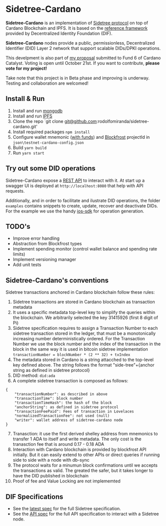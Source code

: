# Sidetree-Cardano

**Sidetree-Cardano** is an implementation of [Sidetree protocol](https://identity.foundation/sidetree/spec/) on top of Cardano Blockchain and IPFS. It is based on the [reference framework](https://github.com/decentralized-identity/sidetree) provided by Decentralized Identity Foundation (DIF).

**Sidetree-Cardano** nodes provide a public, permissionless, Decentralized Identifier (DID) Layer 2 network that support scalable DIDs/DPKI operations.

This develpment is also part of [my proposal](https://cardano.ideascale.com/a/dtd/Interoperability-as-growth-driver/368705-48088) submitted to Fund 6 of Cardano Catalyst. Voting is open until October 21st. If you want to contribute, **please vote for my project!**

Take note that this project is in Beta phase and improving is underway. Testing and collaboration are welcomed!

## Install & Run
1. Install and run [mongodb](https://www.mongodb.com/try/download/community)
2. Install and run [IPFS](https://docs.ipfs.io/install/)
3. Clone the repo `git clone git@github.com:rodolfomiranda/sidetree-cardano.git'
4. Install required packages `npm install`
5. Configure wallet mnemonic ([with funds](https://testnets.cardano.org/en/testnets/cardano/tools/faucet/)) and [Blockfrost](https://blockfrost.io) projectId in `json\testnet-cardano-config.json`
6. Build `yarn build`
7. Run `yarn start`

## Try out some DID operations
Sidetree-Cardano expose a [REST API](https://identity.foundation/sidetree/api/) to interact with it. At start up a swagger UI is deployed at `http://localhost:8080` that help with API requests. 

Additionally, and in order to facilitate and ilustrate DID operations, the folder `examples` contains snippets to create, update, recover and deactivate DIDs. For the example we use the handy [ios-sdk](https://github.com/decentralized-identity/ion-sdk) for operation generation.

## TODO's
* Improve error handling
* Abstraction from Blockfrost types
* Implement spending monitor (control wallet balance and spending rate limits)
* Implement versioning manager
* Add unit tests

## Sidetree-Cardano's conventions
Sidetree transactions anchored in Cardano blockchain follow these rules:
1. Sidetree transactions are stored in Cardano blockchain as transaction metadata
2. It uses a specific metadata top-level key to simplify the queries within the blockchain. We arbitrarily selected the key 31415926 (first 8 digit of Pi)
3. Sidetree specification requires to assign a Transaction Number to each sidetree transaction stored in the ledger, that must be a monotonically increasing number deterministically ordered. For the Transaction Number we use the block number and the index of the transaction in the block in the same way it is used in bitcoin sidetree implementation `transactionNumber = blockNumber * (2 ** 32) + txIndex`
4. The metadata stored in Cardano is a string attacched to the top-level key defined above. The string follows the format "side-tree"+{anchor string as defined in sidetree protocol}
5. DID method: `did:ada`
6. A complete sidetree transaction is composed as follows:
```
{
    "transactionNumber": as described in above
    "transactionTime": block number
    "transactionTimeHash": the hash of the block
    "anchorString": as defined in sidetree protocol
    "transactionFeePaid": Fees of transaction in Lovelaces
    "normalizedTransactionFee": not used (null)
    "writer": wallet address of sidetree-cardano node
}
```
7. Tranasction: it use the first derived shelley address from mnemonics to transfer 1 ADA to itself and write metadata. The only cost is the tranasction fee that is around 0.17 - 0.18 ADA
8. Interaction with Cardano blockchain is provided by blockfrost API initially. But it can easily extend to other APIs or direct queries if running side to side with a node with db-sync
9. The protocol waits for a minumun block confirmations until we accepts the transactions as valid. The greated the safer, but it takes longer to have the DID published in blockchain
10. Proof of fee and Value Locking are not implememted
## DIF Specifications

* See the [latest spec](https://identity.foundation/sidetree/spec/) for the full Sidetree specification.
* See the [API spec](https://identity.foundation/sidetree/api/) for the full API specification to interact with a Sidetree node.

